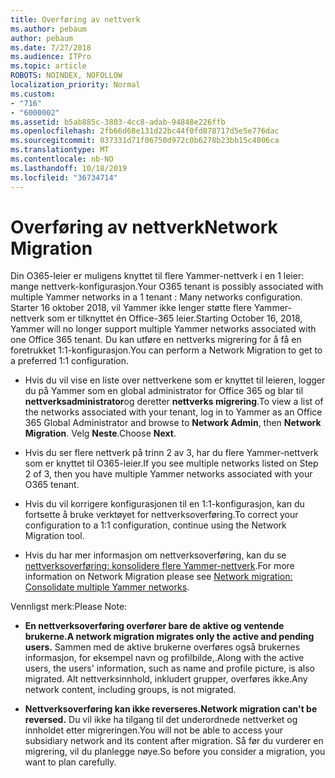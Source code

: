 ```yaml
---
title: Overføring av nettverk
ms.author: pebaum
author: pebaum
ms.date: 7/27/2018
ms.audience: ITPro
ms.topic: article
ROBOTS: NOINDEX, NOFOLLOW
localization_priority: Normal
ms.custom:
- "716"
- "6000002"
ms.assetid: b5ab885c-3803-4cc8-adab-94848e226ffb
ms.openlocfilehash: 2fb66d68e131d22bc44f0fd878717d5e5e776dac
ms.sourcegitcommit: 037331d71f06750d972c0b6278b23bb15c4806ca
ms.translationtype: MT
ms.contentlocale: nb-NO
ms.lasthandoff: 10/18/2019
ms.locfileid: "36734714"
---
```

# <a name="network-migration"></a><span data-ttu-id="b546e-102">Overføring av nettverk</span><span class="sxs-lookup"><span data-stu-id="b546e-102">Network Migration</span></span>

<span data-ttu-id="b546e-103">Din O365-leier er muligens knyttet til flere Yammer-nettverk i en 1 leier: mange nettverk-konfigurasjon.</span><span class="sxs-lookup"><span data-stu-id="b546e-103">Your O365 tenant is possibly associated with multiple Yammer networks in a 1 tenant : Many networks configuration.</span></span> <span data-ttu-id="b546e-104">Starter 16 oktober 2018, vil Yammer ikke lenger støtte flere Yammer-nettverk som er tilknyttet én Office-365 leier.</span><span class="sxs-lookup"><span data-stu-id="b546e-104">Starting October 16, 2018, Yammer will no longer support multiple Yammer networks associated with one Office 365 tenant.</span></span> <span data-ttu-id="b546e-105">Du kan utføre en nettverks migrering for å få en foretrukket 1:1-konfigurasjon.</span><span class="sxs-lookup"><span data-stu-id="b546e-105">You can perform a Network Migration to get to a preferred 1:1 configuration.</span></span>
  
- <span data-ttu-id="b546e-106">Hvis du vil vise en liste over nettverkene som er knyttet til leieren, logger du på Yammer som en global administrator for Office 365 og blar til **nettverksadministrator**og deretter **nettverks migrering**.</span><span class="sxs-lookup"><span data-stu-id="b546e-106">To view a list of the networks associated with your tenant, log in to Yammer as an Office 365 Global Administrator and browse to **Network Admin**, then **Network Migration**.</span></span> <span data-ttu-id="b546e-107">Velg **Neste**.</span><span class="sxs-lookup"><span data-stu-id="b546e-107">Choose **Next**.</span></span>

- <span data-ttu-id="b546e-108">Hvis du ser flere nettverk på trinn 2 av 3, har du flere Yammer-nettverk som er knyttet til O365-leier.</span><span class="sxs-lookup"><span data-stu-id="b546e-108">If you see multiple networks listed on Step 2 of 3, then you have multiple Yammer networks associated with your O365 tenant.</span></span>

- <span data-ttu-id="b546e-109">Hvis du vil korrigere konfigurasjonen til en 1:1-konfigurasjon, kan du fortsette å bruke verktøyet for nettverksoverføring.</span><span class="sxs-lookup"><span data-stu-id="b546e-109">To correct your configuration to a 1:1 configuration, continue using the Network Migration tool.</span></span>

- <span data-ttu-id="b546e-110">Hvis du har mer informasjon om nettverksoverføring, kan du se [nettverksoverføring: konsolidere flere Yammer-nettverk](https://docs.microsoft.com/yammer/configure-your-yammer-network/consolidate-multiple-yammer-networks).</span><span class="sxs-lookup"><span data-stu-id="b546e-110">For more information on Network Migration please see [Network migration: Consolidate multiple Yammer networks](https://docs.microsoft.com/yammer/configure-your-yammer-network/consolidate-multiple-yammer-networks).</span></span>

<span data-ttu-id="b546e-111">Vennligst merk:</span><span class="sxs-lookup"><span data-stu-id="b546e-111">Please Note:</span></span>
  
- <span data-ttu-id="b546e-112">**En nettverksoverføring overfører bare de aktive og ventende brukerne.**</span><span class="sxs-lookup"><span data-stu-id="b546e-112">**A network migration migrates only the active and pending users.**</span></span> <span data-ttu-id="b546e-113">Sammen med de aktive brukerne overføres også brukernes informasjon, for eksempel navn og profilbilde,.</span><span class="sxs-lookup"><span data-stu-id="b546e-113">Along with the active users, the users' information, such as name and profile picture, is also migrated.</span></span> <span data-ttu-id="b546e-114">Alt nettverksinnhold, inkludert grupper, overføres ikke.</span><span class="sxs-lookup"><span data-stu-id="b546e-114">Any network content, including groups, is not migrated.</span></span>

- <span data-ttu-id="b546e-115">**Nettverksoverføring kan ikke reverseres.**</span><span class="sxs-lookup"><span data-stu-id="b546e-115">**Network migration can't be reversed.**</span></span> <span data-ttu-id="b546e-116">Du vil ikke ha tilgang til det underordnede nettverket og innholdet etter migreringen.</span><span class="sxs-lookup"><span data-stu-id="b546e-116">You will not be able to access your subsidiary network and its content after migration.</span></span> <span data-ttu-id="b546e-117">Så før du vurderer en migrering, vil du planlegge nøye.</span><span class="sxs-lookup"><span data-stu-id="b546e-117">So before you consider a migration, you want to plan carefully.</span></span>
